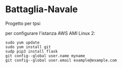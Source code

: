 # Battaglia-Navale
Progetto per tpsi

per configurare l'istanza AWS AMI Linux 2:
```
sudo yum update
sudo yum install git
sudp pip3 install flask 
git config--global user.name myname
git config--global user.email example@example.com
